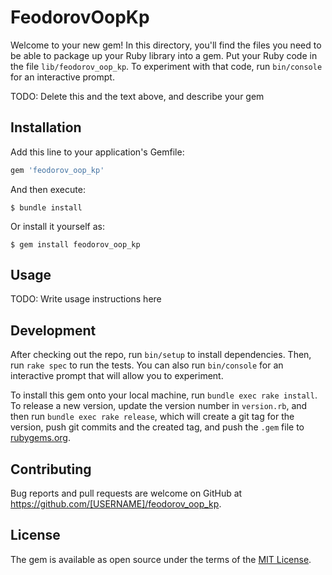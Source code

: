 # FeodorovOopKp

Welcome to your new gem! In this directory, you'll find the files you need to be able to package up your Ruby library into a gem. Put your Ruby code in the file `lib/feodorov_oop_kp`. To experiment with that code, run `bin/console` for an interactive prompt.

TODO: Delete this and the text above, and describe your gem

## Installation

Add this line to your application's Gemfile:

```ruby
gem 'feodorov_oop_kp'
```

And then execute:

    $ bundle install

Or install it yourself as:

    $ gem install feodorov_oop_kp

## Usage

TODO: Write usage instructions here

## Development

After checking out the repo, run `bin/setup` to install dependencies. Then, run `rake spec` to run the tests. You can also run `bin/console` for an interactive prompt that will allow you to experiment.

To install this gem onto your local machine, run `bundle exec rake install`. To release a new version, update the version number in `version.rb`, and then run `bundle exec rake release`, which will create a git tag for the version, push git commits and the created tag, and push the `.gem` file to [rubygems.org](https://rubygems.org).

## Contributing

Bug reports and pull requests are welcome on GitHub at https://github.com/[USERNAME]/feodorov_oop_kp.

## License

The gem is available as open source under the terms of the [MIT License](https://opensource.org/licenses/MIT).
